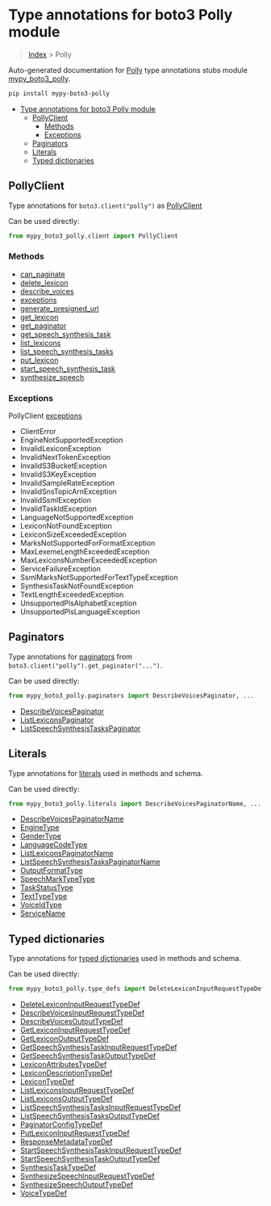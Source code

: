 # Type annotations for boto3 Polly module

> [Index](..) > Polly

Auto-generated documentation for
[Polly](https://boto3.amazonaws.com/v1/documentation/api/latest/reference/services/polly.html#Polly)
type annotations stubs module
[mypy_boto3_polly](https://pypi.org/project/mypy-boto3-polly/).

```bash
pip install mypy-boto3-polly
```

- [Type annotations for boto3 Polly module](#type-annotations-for-boto3-polly-module)
  - [PollyClient](#pollyclient)
    - [Methods](#methods)
    - [Exceptions](#exceptions)
  - [Paginators](#paginators)
  - [Literals](#literals)
  - [Typed dictionaries](#typed-dictionaries)

## PollyClient

Type annotations for `boto3.client("polly")` as [PollyClient](./client.md)

Can be used directly:

```python
from mypy_boto3_polly.client import PollyClient
```

### Methods

- [can_paginate](./client.md#can_paginate)
- [delete_lexicon](./client.md#delete_lexicon)
- [describe_voices](./client.md#describe_voices)
- [exceptions](./client.md#exceptions)
- [generate_presigned_url](./client.md#generate_presigned_url)
- [get_lexicon](./client.md#get_lexicon)
- [get_paginator](./client.md#get_paginator)
- [get_speech_synthesis_task](./client.md#get_speech_synthesis_task)
- [list_lexicons](./client.md#list_lexicons)
- [list_speech_synthesis_tasks](./client.md#list_speech_synthesis_tasks)
- [put_lexicon](./client.md#put_lexicon)
- [start_speech_synthesis_task](./client.md#start_speech_synthesis_task)
- [synthesize_speech](./client.md#synthesize_speech)

### Exceptions

PollyClient [exceptions](./client.md#exceptions)

- ClientError
- EngineNotSupportedException
- InvalidLexiconException
- InvalidNextTokenException
- InvalidS3BucketException
- InvalidS3KeyException
- InvalidSampleRateException
- InvalidSnsTopicArnException
- InvalidSsmlException
- InvalidTaskIdException
- LanguageNotSupportedException
- LexiconNotFoundException
- LexiconSizeExceededException
- MarksNotSupportedForFormatException
- MaxLexemeLengthExceededException
- MaxLexiconsNumberExceededException
- ServiceFailureException
- SsmlMarksNotSupportedForTextTypeException
- SynthesisTaskNotFoundException
- TextLengthExceededException
- UnsupportedPlsAlphabetException
- UnsupportedPlsLanguageException

## Paginators

Type annotations for [paginators](./paginators.md) from
`boto3.client("polly").get_paginator("...")`.

Can be used directly:

```python
from mypy_boto3_polly.paginators import DescribeVoicesPaginator, ...
```

- [DescribeVoicesPaginator](./paginators.md#describevoicespaginator)
- [ListLexiconsPaginator](./paginators.md#listlexiconspaginator)
- [ListSpeechSynthesisTasksPaginator](./paginators.md#listspeechsynthesistaskspaginator)

## Literals

Type annotations for [literals](./literals.md) used in methods and schema.

Can be used directly:

```python
from mypy_boto3_polly.literals import DescribeVoicesPaginatorName, ...
```

- [DescribeVoicesPaginatorName](./literals.md#describevoicespaginatorname)
- [EngineType](./literals.md#enginetype)
- [GenderType](./literals.md#gendertype)
- [LanguageCodeType](./literals.md#languagecodetype)
- [ListLexiconsPaginatorName](./literals.md#listlexiconspaginatorname)
- [ListSpeechSynthesisTasksPaginatorName](./literals.md#listspeechsynthesistaskspaginatorname)
- [OutputFormatType](./literals.md#outputformattype)
- [SpeechMarkTypeType](./literals.md#speechmarktypetype)
- [TaskStatusType](./literals.md#taskstatustype)
- [TextTypeType](./literals.md#texttypetype)
- [VoiceIdType](./literals.md#voiceidtype)
- [ServiceName](./literals.md#servicename)

## Typed dictionaries

Type annotations for [typed dictionaries](./type_defs.md) used in methods and
schema.

Can be used directly:

```python
from mypy_boto3_polly.type_defs import DeleteLexiconInputRequestTypeDef, ...
```

- [DeleteLexiconInputRequestTypeDef](./type_defs.md#deletelexiconinputrequesttypedef)
- [DescribeVoicesInputRequestTypeDef](./type_defs.md#describevoicesinputrequesttypedef)
- [DescribeVoicesOutputTypeDef](./type_defs.md#describevoicesoutputtypedef)
- [GetLexiconInputRequestTypeDef](./type_defs.md#getlexiconinputrequesttypedef)
- [GetLexiconOutputTypeDef](./type_defs.md#getlexiconoutputtypedef)
- [GetSpeechSynthesisTaskInputRequestTypeDef](./type_defs.md#getspeechsynthesistaskinputrequesttypedef)
- [GetSpeechSynthesisTaskOutputTypeDef](./type_defs.md#getspeechsynthesistaskoutputtypedef)
- [LexiconAttributesTypeDef](./type_defs.md#lexiconattributestypedef)
- [LexiconDescriptionTypeDef](./type_defs.md#lexicondescriptiontypedef)
- [LexiconTypeDef](./type_defs.md#lexicontypedef)
- [ListLexiconsInputRequestTypeDef](./type_defs.md#listlexiconsinputrequesttypedef)
- [ListLexiconsOutputTypeDef](./type_defs.md#listlexiconsoutputtypedef)
- [ListSpeechSynthesisTasksInputRequestTypeDef](./type_defs.md#listspeechsynthesistasksinputrequesttypedef)
- [ListSpeechSynthesisTasksOutputTypeDef](./type_defs.md#listspeechsynthesistasksoutputtypedef)
- [PaginatorConfigTypeDef](./type_defs.md#paginatorconfigtypedef)
- [PutLexiconInputRequestTypeDef](./type_defs.md#putlexiconinputrequesttypedef)
- [ResponseMetadataTypeDef](./type_defs.md#responsemetadatatypedef)
- [StartSpeechSynthesisTaskInputRequestTypeDef](./type_defs.md#startspeechsynthesistaskinputrequesttypedef)
- [StartSpeechSynthesisTaskOutputTypeDef](./type_defs.md#startspeechsynthesistaskoutputtypedef)
- [SynthesisTaskTypeDef](./type_defs.md#synthesistasktypedef)
- [SynthesizeSpeechInputRequestTypeDef](./type_defs.md#synthesizespeechinputrequesttypedef)
- [SynthesizeSpeechOutputTypeDef](./type_defs.md#synthesizespeechoutputtypedef)
- [VoiceTypeDef](./type_defs.md#voicetypedef)
